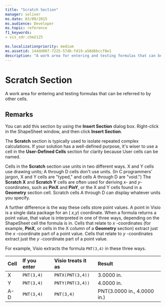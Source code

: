 ```yaml
---
title: "Scratch Section" 
manager: soliver
ms.date: 03/09/2015
ms.audience: Developer
ms.topic: reference
f1_keywords:
- vis_sdr.chm2125
 
ms.localizationpriority: medium
ms.assetid: 144dd06f-7225-57db-fd19-a58d6bccf0e1
description: "A work area for entering and testing formulas that can be referred to by other cells."
---
```


# Scratch Section

A work area for entering and testing formulas that can be referred to by other cells.
  
## Remarks

You can add this section by using the **Insert Section** dialog box. Right-click in the ShapeSheet window, and then click **Insert Section**.
  
The **Scratch** section is typically used to isolate repeated complex calculations. If your solution has a well-defined purpose, it's wiser to use a cell in the **User-Defined Cells** section for clarity because User cells can be named.
  
Cells in the **Scratch** section use units in two different ways. X and Y cells use drawing units; A through D cells don't use units. (In C programmers' jargon, X and Y cells are "typed," and cells A through D are "void.") The **Scratch X** and **Scratch Y** cells are often used for deriving *x-* and *y-* coordinates, such as **PinX** and **PinY**, or the X and Y cells found in a **Geometry** section cell. Scratch cells A through D can display whatever units you specify.
  
A further difference is the way these cells store point values. A point in Visio is a single data package for an ( *x,y*) coordinate. When a formula returns a point value, that value is interpreted in one of three ways, depending on the ShapeSheet cell the formula is in. Cells that relate to *x* -coordinates (for example, **PinX**, or cells in the X column of a **Geometry** section) extract just the *x* -coordinate part of a point value. Cells that relate to *y* -coordinates extract just the *y* -coordinate part of a point value.
  
For example, Visio extracts the formula `PNT(3,4)` in these three ways.
  
|**Cell**|**If you enter**|**Visio treats it as**|**Result**|
|:-----|:-----|:-----|:-----|
| X  <br/> | `PNT(3,4)` <br/> | `PNTX(PNT(3,4))` <br/> | 3.0000 in. |
| Y  <br/> | `PNT(3,4)` <br/> | `PNTY(PNT(3,4))` <br/> | 4.0000 in. |
| A-D  <br/> | `PNT(3,4)` <br/> | `PNT(3,4)` <br/> | PNT(3.0000 in., 4.0000 in.)  <br/> |
